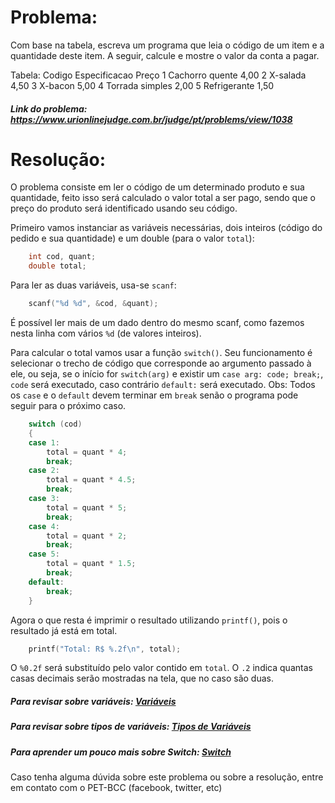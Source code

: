 # Problema:
 
Com base na tabela, escreva um programa que leia o código de um item e a quantidade deste item. A seguir, calcule e mostre o valor da conta a pagar.
 
Tabela: 
Codigo      Especificacao       Preço
1           Cachorro quente      4,00
2           X-salada            4,50
3           X-bacon             5,00
4           Torrada simples     2,00
5           Refrigerante        1,50
 
##### Link do problema: https://www.urionlinejudge.com.br/judge/pt/problems/view/1038
 
# Resolução:

O problema consiste em ler o código de um determinado produto e sua quantidade, feito isso será calculado o valor total a ser pago, sendo que o preço do produto será identificado usando seu código.
 
Primeiro vamos instanciar as variáveis necessárias, dois inteiros (código do pedido e sua quantidade) e um double (para o valor `total`):
 
```c
    int cod, quant;
    double total;
```
 
Para ler as duas variáveis, usa-se `scanf`:
 
```c
    scanf("%d %d", &cod, &quant);
```
É possível ler mais de um dado dentro do mesmo scanf, como fazemos nesta linha com vários `%d` (de valores inteiros).
 
Para calcular o total vamos usar a função `switch()`. Seu funcionamento é selecionar o trecho de código que corresponde ao argumento passado à ele, ou seja, se o início for `switch(arg)` e existir um `case arg: code; break;`, `code` será executado, caso contrário `default:` será executado.
Obs: Todos os `case` e o `default` devem terminar em `break` senão o programa pode seguir para o próximo caso.
 
```c
    switch (cod)
    {
    case 1:
        total = quant * 4;
        break;
    case 2:
        total = quant * 4.5;
        break;
    case 3:
        total = quant * 5;
        break;
    case 4:
        total = quant * 2;
        break;
    case 5:
        total = quant * 1.5;
        break;
    default:
        break;
    }
```
 
Agora o que resta é imprimir o resultado utilizando `printf()`, pois o resultado já está em total.
 
```c
    printf("Total: R$ %.2f\n", total);      
```
 
O `%0.2f` será substituído pelo valor contido em `total`. O `.2` indica quantas casas decimais serão mostradas na tela, que no caso são duas.
 
##### Para revisar sobre variáveis: [Variáveis](http://linguagemc.com.br/variaveis-em-linguagem-c/)
 
##### Para revisar sobre tipos de variáveis: [Tipos de Variáveis](http://linguagemc.com.br/tipos-de-dados-em-c/)
 
##### Para aprender um pouco mais sobre Switch: [Switch](http://linguagemc.com.br/o-comando-switch-case-em-c/)
 
Caso tenha alguma dúvida sobre este problema ou sobre a resolução, entre em contato com o PET-BCC (facebook, twitter, etc)
 

